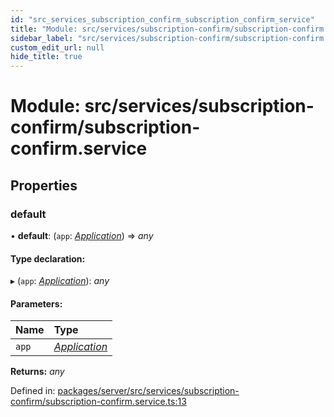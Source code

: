 ```yaml
---
id: "src_services_subscription_confirm_subscription_confirm_service"
title: "Module: src/services/subscription-confirm/subscription-confirm.service"
sidebar_label: "src/services/subscription-confirm/subscription-confirm.service"
custom_edit_url: null
hide_title: true
---
```


# Module: src/services/subscription-confirm/subscription-confirm.service

## Properties

### default

• **default**: (`app`: [*Application*](src_declarations.md#application)) => *any*

#### Type declaration:

▸ (`app`: [*Application*](src_declarations.md#application)): *any*

#### Parameters:

Name | Type |
:------ | :------ |
`app` | [*Application*](src_declarations.md#application) |

**Returns:** *any*

Defined in: [packages/server/src/services/subscription-confirm/subscription-confirm.service.ts:13](https://github.com/xr3ngine/xr3ngine/blob/7650c2bea/packages/server/src/services/subscription-confirm/subscription-confirm.service.ts#L13)
